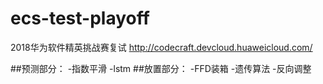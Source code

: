 # ecs-test-playoff
2018华为软件精英挑战赛复试
http://codecraft.devcloud.huaweicloud.com/

##预测部分：
-指数平滑
-lstm
##放置部分：
-FFD装箱
-遗传算法
-反向调整
